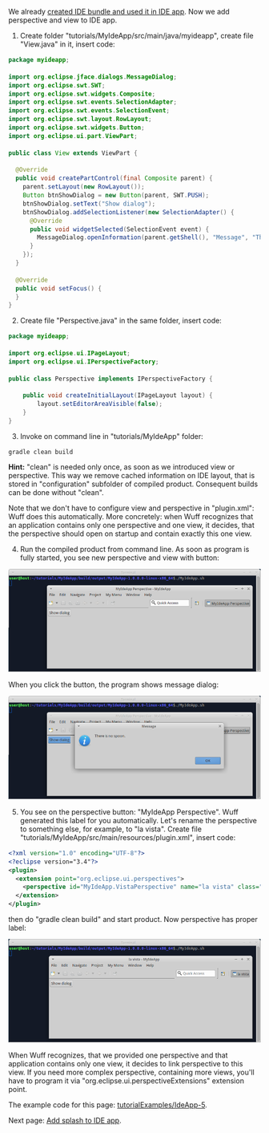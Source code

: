 We already [created IDE bundle and used it in IDE app](Create-IDE-bundle-and-use-it-in-IDE-app). Now we add perspective and view to IDE app.

1. Create folder "tutorials/MyIdeApp/src/main/java/myideapp", create file "View.java" in it, insert code:

  ```java
  package myideapp;

  import org.eclipse.jface.dialogs.MessageDialog;
  import org.eclipse.swt.SWT;
  import org.eclipse.swt.widgets.Composite;
  import org.eclipse.swt.events.SelectionAdapter;
  import org.eclipse.swt.events.SelectionEvent;
  import org.eclipse.swt.layout.RowLayout;
  import org.eclipse.swt.widgets.Button;
  import org.eclipse.ui.part.ViewPart;

  public class View extends ViewPart {

    @Override
    public void createPartControl(final Composite parent) {
      parent.setLayout(new RowLayout());
      Button btnShowDialog = new Button(parent, SWT.PUSH);
      btnShowDialog.setText("Show dialog");
      btnShowDialog.addSelectionListener(new SelectionAdapter() {
        @Override
        public void widgetSelected(SelectionEvent event) {
          MessageDialog.openInformation(parent.getShell(), "Message", "There is no spoon.");
        }
      });
    }

    @Override
    public void setFocus() {
    }
  }
  ```

2. Create file "Perspective.java" in the same folder, insert code:

  ```java
  package myideapp;

  import org.eclipse.ui.IPageLayout;
  import org.eclipse.ui.IPerspectiveFactory;

  public class Perspective implements IPerspectiveFactory {

	  public void createInitialLayout(IPageLayout layout) {
		  layout.setEditorAreaVisible(false);
	  }
  }
  ```

3. Invoke on command line in "tutorials/MyIdeApp" folder:

  ```shell
  gradle clean build
  ```

  **Hint:** "clean" is needed only once, as soon as we introduced view or perspective. This way we remove cached information on IDE layout, that is stored in "configuration" subfolder of compiled product. Consequent builds can be done without "clean".

  Note that we don't have to configure view and perspective in "plugin.xml": Wuff does this automatically. More concretely: when Wuff recognizes that an application contains only one perspective and one view, it decides, that the perspective should open on startup and contain exactly this one view.

4. Run the compiled product from command line. As soon as program is fully started, you see new perspective and view with button:

  ![IdeApp-5-run-1](images/IdeApp-5-run-1.png "IdeApp-5-run-1")

  When you click the button, the program shows message dialog:

  ![IdeApp-5-run-2](images/IdeApp-5-run-2.png "IdeApp-5-run-2")

5. You see on the perspective button: "MyIdeApp Perspective". Wuff generated this label for you automatically. Let's rename the perspective to something else, for example, to "la vista". Create file "tutorials/MyIdeApp/src/main/resources/plugin.xml", insert code:

  ```xml
  <?xml version="1.0" encoding="UTF-8"?>
  <?eclipse version="3.4"?>
  <plugin>
    <extension point="org.eclipse.ui.perspectives">
      <perspective id="MyIdeApp.VistaPerspective" name="la vista" class="myideapp.Perspective"/>
    </extension>
  </plugin>
  ```

  then do "gradle clean build" and start product. Now perspective has proper label:

  ![IdeApp-5-run-3](images/IdeApp-5-run-3.png "IdeApp-5-run-3")

  When Wuff recognizes, that we provided one perspective and that application contains only one view, it decides to link perspective to this view. If you need more complex perspective, containing more views, you'll have to program it via "org.eclipse.ui.perspectiveExtensions" extension point.

The example code for this page: [tutorialExamples/IdeApp-5](../tree/master/tutorialExamples/IdeApp-5).

Next page: [Add splash to IDE app](Add-splash-to-IDE-app).